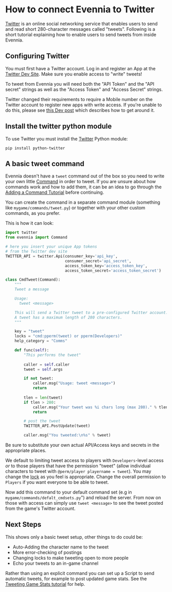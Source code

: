 # How to connect Evennia to Twitter


[Twitter](http://en.wikipedia.org/wiki/twitter) is an online social networking service that enables users to send and read short 280-character messages called "tweets". Following is a short tutorial explaining how to enable users to send tweets from inside Evennia.

## Configuring Twitter

You must first have a Twitter account. Log in and register an App at the [Twitter Dev Site](https://apps.twitter.com/). Make sure you enable access to "write" tweets!

To tweet from Evennia you will need both the "API Token" and the "API secret" strings as well as the "Access Token" and "Access Secret" strings.

Twitter changed their requirements to require a Mobile number on the Twitter account to register new apps with write access.  If you're unable to do this, please see [this Dev post](https://dev.twitter.com/notifications/new-apps-registration) which describes how to get around it.

## Install the twitter python module

To use Twitter you must install the [Twitter](https://pypi.python.org/pypi/twitter) Python module:

```
pip install python-twitter
```

## A basic tweet command

Evennia doesn't have a `tweet` command out of the box so you need to write your own little [Command](../../evennia_core/system/commands/Commands) in order to tweet. If you are unsure about how commands work and how to add them, it can be an idea to go through the [Adding a Command Tutorial](https://github.com/evennia/evennia/wiki/Adding%20Command%20Tutorial) before continuing.

You can create the command in a separate command module (something like `mygame/commands/tweet.py`) or together with your other custom commands, as you prefer.  

This is how it can look: 

```python
import twitter
from evennia import Command

# here you insert your unique App tokens
# from the Twitter dev site
TWITTER_API = twitter.Api(consumer_key='api_key',
                          consumer_secret='api_secret',
                          access_token_key='access_token_key',
                          access_token_secret='access_token_secret')

class CmdTweet(Command):
    """
    Tweet a message

    Usage: 
      tweet <message>

    This will send a Twitter tweet to a pre-configured Twitter account.
    A tweet has a maximum length of 280 characters. 
    """

    key = "tweet"
    locks = "cmd:pperm(tweet) or pperm(Developers)"
    help_category = "Comms"

    def func(self):
        "This performs the tweet"
 
        caller = self.caller
        tweet = self.args

        if not tweet:
            caller.msg("Usage: tweet <message>")      
            return
 
        tlen = len(tweet)
        if tlen > 280:
            caller.msg("Your tweet was %i chars long (max 280)." % tlen)
            return

        # post the tweet        
        TWITTER_API.PostUpdate(tweet)

        caller.msg("You tweeted:\n%s" % tweet)
```

Be sure to substitute your own actual API/Access keys and secrets in the appropriate places. 

We default to limiting tweet access to players with `Developers`-level access *or* to those players that have the permission "tweet" (allow individual characters to tweet with `@perm/player playername = tweet`). You may change the [lock](../../evennia_core/system/locks/Locks) as you feel is appropriate. Change the overall permission to `Players` if you want everyone to be able to tweet. 

Now add this command to your default command set (e.g in `mygame/commands/defalt_cmdsets.py`") and reload the server. From now on those with access can simply use `tweet <message>` to see the tweet posted from the game's Twitter account.

## Next Steps

This shows only a basic tweet setup, other things to do could be:

* Auto-Adding the character name to the tweet
* More error-checking of postings
* Changing locks to make tweeting open to more people
* Echo your tweets to an in-game channel

Rather than using an explicit command you can set up a Script to send automatic tweets, for example to post updated game stats. See the [Tweeting Game Stats tutorial](https://github.com/evennia/evennia/wiki/Tutorial-Tweeting-Game-Stats) for help.
